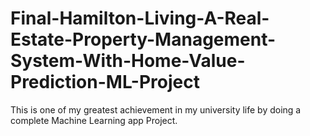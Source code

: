 # Final-Hamilton-Living-A-Real-Estate-Property-Management-System-With-Home-Value-Prediction-ML-Project
This is one of my greatest achievement in my university life by doing a complete Machine Learning app Project.
